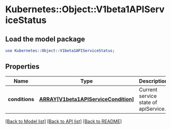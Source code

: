 # Kubernetes::Object::V1beta1APIServiceStatus

## Load the model package
```perl
use Kubernetes::Object::V1beta1APIServiceStatus;
```

## Properties
Name | Type | Description | Notes
------------ | ------------- | ------------- | -------------
**conditions** | [**ARRAY[V1beta1APIServiceCondition]**](V1beta1APIServiceCondition.md) | Current service state of apiService. | [optional] 

[[Back to Model list]](../README.md#documentation-for-models) [[Back to API list]](../README.md#documentation-for-api-endpoints) [[Back to README]](../README.md)


